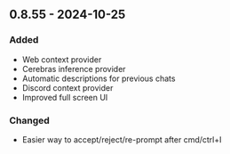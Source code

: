 ## 0.8.55 - 2024-10-25

### Added

- Web context provider
- Cerebras inference provider
- Automatic descriptions for previous chats
- Discord context provider
- Improved full screen UI

### Changed

- Easier way to accept/reject/re-prompt after cmd/ctrl+I
